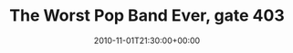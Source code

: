---
templateKey: event
guid: 0895a58d-6eab-11ea-99c5-002590d1d1b0
date: 2010-11-01T21:30:00+00:00
eventTime: '9:30pm'
title: The Worst Pop Band Ever, gate 403
artist: The Worst Pop Band Ever
city: Toronto
venue: gate 403
group: The Worst Pop Band Ever
guests: Gord Mowat
---